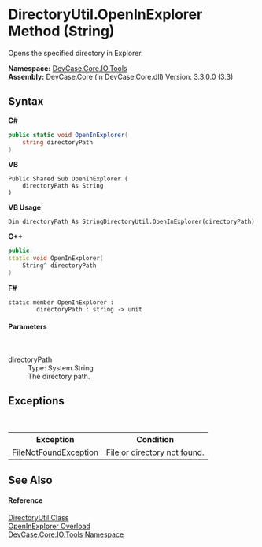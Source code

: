 # DirectoryUtil.OpenInExplorer Method (String)
 

Opens the specified directory in Explorer.

**Namespace:**&nbsp;<a href="N_DevCase_Core_IO_Tools">DevCase.Core.IO.Tools</a><br />**Assembly:**&nbsp;DevCase.Core (in DevCase.Core.dll) Version: 3.3.0.0 (3.3)

## Syntax

**C#**<br />
``` C#
public static void OpenInExplorer(
	string directoryPath
)
```

**VB**<br />
``` VB
Public Shared Sub OpenInExplorer ( 
	directoryPath As String
)
```

**VB Usage**<br />
``` VB Usage
Dim directoryPath As StringDirectoryUtil.OpenInExplorer(directoryPath)
```

**C++**<br />
``` C++
public:
static void OpenInExplorer(
	String^ directoryPath
)
```

**F#**<br />
``` F#
static member OpenInExplorer : 
        directoryPath : string -> unit 

```


#### Parameters
&nbsp;<dl><dt>directoryPath</dt><dd>Type: System.String<br />The directory path.</dd></dl>

## Exceptions
&nbsp;<table><tr><th>Exception</th><th>Condition</th></tr><tr><td>FileNotFoundException</td><td>File or directory not found.</td></tr></table>

## See Also


#### Reference
<a href="T_DevCase_Core_IO_Tools_DirectoryUtil">DirectoryUtil Class</a><br /><a href="Overload_DevCase_Core_IO_Tools_DirectoryUtil_OpenInExplorer">OpenInExplorer Overload</a><br /><a href="N_DevCase_Core_IO_Tools">DevCase.Core.IO.Tools Namespace</a><br />